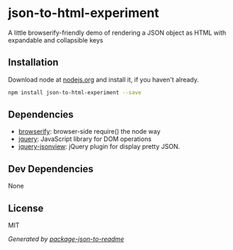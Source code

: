 # json-to-html-experiment 

A little browserify-friendly demo of rendering a JSON object as HTML with expandable and collapsible keys

## Installation

Download node at [nodejs.org](http://nodejs.org) and install it, if you haven't already.

```sh
npm install json-to-html-experiment --save
```



## Dependencies

- [browserify](https://github.com/substack/node-browserify): browser-side require() the node way
- [jquery](https://github.com/jquery/jquery): JavaScript library for DOM operations
- [jquery-jsonview](https://github.com/yesmeck/jquery-jsonview): jQuery plugin for display pretty JSON.

## Dev Dependencies


None

## License

MIT

_Generated by [package-json-to-readme](https://github.com/zeke/package-json-to-readme)_
